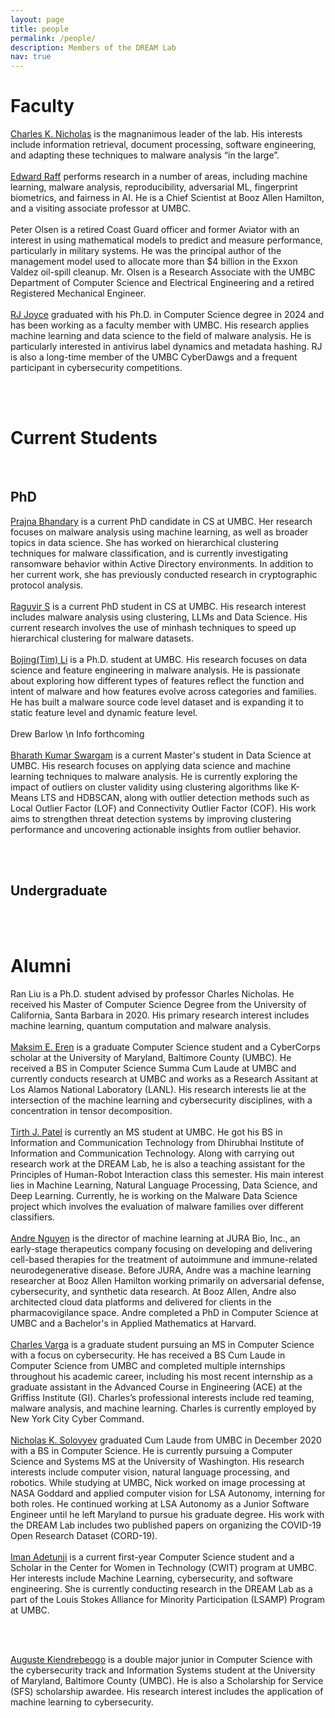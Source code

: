 ```yaml
---
layout: page
title: people
permalink: /people/
description: Members of the DREAM Lab
nav: true
---
```


# Faculty

<div class="row justify-content-sm-center">
    <div class="col-sm-4 mt-3 mt-md-0">
        <img class="img-fluid rounded z-depth-1" src="{{ '/assets/img/headshots/charles_nicholas.jpg' | relative_url }}" alt="" title="Charles K. Nicholas"/>
    </div>
    <div class="col-sm-8 mt-3 mt-md-0">
        <a href="https://www.csee.umbc.edu/~nicholas/charles_nicholas.html">Charles K. Nicholas</a> is the magnanimous leader of the lab. His interests include information retrieval, document processing, software engineering, and adapting these techniques to malware analysis “in the large”. 
    </div>
</div>

<br>

<div class="row justify-content-sm-center">
    <div class="col-sm-4 mt-3 mt-md-0">
        <img class="img-fluid rounded z-depth-1" src="{{ '/assets/img/headshots/edward_raff.jpg' | relative_url }}" alt="" title="Edward Raff"/>
    </div>
    <div class="col-sm-8 mt-3 mt-md-0">
        <a href="https://www.edwardraff.com">Edward Raff</a> performs research in a number of areas, including machine learning, malware analysis, reproducibility, adversarial ML, fingerprint biometrics, and fairness in AI. He is a Chief Scientist at Booz Allen Hamilton, and a visiting associate professor at UMBC. 
    </div>
</div>

<br>

<div class="row justify-content-sm-center">
    <div class="col-sm-4 mt-3 mt-md-0">
        <img class="img-fluid rounded z-depth-1" src="{{ '/assets/img/headshots/peter_olsen.jpg' | relative_url }}" alt="" title="Peter Olsen"/>
    </div>
    <div class="col-sm-8 mt-3 mt-md-0">
        Peter Olsen is a retired Coast Guard officer and former Aviator with an interest in using mathematical models to predict and measure performance, particularly in military systems.  He was the principal author of the management model used to allocate more than $4 billion in the Exxon Valdez oil-spill cleanup.  Mr. Olsen is a Research Associate with the UMBC Department of Computer Science and Electrical Engineering and a retired Registered Mechanical Engineer.
    </div>
</div>

<br>

<div class="row justify-content-sm-center">
    <div class="col-sm-4 mt-3 mt-md-0">
        <img class="img-fluid rounded z-depth-1" src="{{ '/assets/img/headshots/rj.jpg' | relative_url }}" alt="" title="RJ Joyce"/>
    </div>
    <div class="col-sm-8 mt-3 mt-md-0">
       <a href="https://www.linkedin.com/in/rj-joyce/">RJ Joyce</a> graduated with his Ph.D. in Computer Science degree in 2024 and has been working as a faculty member with UMBC. His research applies machine learning and data science to the field of malware analysis. He is particularly interested in antivirus label dynamics and metadata hashing. RJ is also a long-time member of the UMBC CyberDawgs and a frequent participant in cybersecurity competitions.
    </div>
</div>


<br><br>

# Current Students

<br>

## PhD
<div class="row justify-content-sm-center">
    <div class="col-sm-4 mt-3 mt-md-0">
        <img class="img-fluid rounded z-depth-1" src="{{ '/assets/img/headshots/prajna_bhandary.jpg' | relative_url }}" alt="" title="Prajna Bhandary"/>
    </div>
    <div class="col-sm-8 mt-3 mt-md-0">
       <a href="https://www.linkedin.com/in/pjbhandary/">Prajna Bhandary</a> is a current PhD candidate in CS at UMBC. Her research focuses on malware analysis using machine learning, as well as broader topics in data science. She has worked on hierarchical clustering techniques for malware classification, and is currently investigating ransomware behavior within Active Directory environments. In addition to her current work, she has previously conducted research in cryptographic protocol analysis.
    </div>
</div>

<br>

<div class="row justify-content-sm-center">
    <div class="col-sm-4 mt-3 mt-md-0">
        <img class="img-fluid rounded z-depth-1" src="{{ '/assets/img/headshots/Raguvir_photo.jpg' | relative_url }}" alt="" title="Raguvir S"/>
    </div>
    <div class="col-sm-8 mt-3 mt-md-0">
        <a href="https://www.linkedin.com/in/raguvir-s/">Raguvir S</a> is a current PhD student in CS at UMBC. His research interest includes malware analysis using clustering, LLMs and Data Science. His current research involves the use of minhash techniques to speed up hierarchical clustering for malware datasets.
    </div>
</div>

<br>

<div class="row justify-content-sm-center">
    <div class="col-sm-4 mt-3 mt-md-0">
        <img class="img-fluid rounded z-depth-1" src="{{ '/assets/img/headshots/Bojing_photo.png' | relative_url }}" alt="" title="Bojing(Tim) Li"/>
    </div>
    <div class="col-sm-8 mt-3 mt-md-0">
       <a href="https://www.linkedin.com/in/bojing-tim-li-a5252b298/">Bojing(Tim) Li</a> is a Ph.D. student at UMBC. His research focuses on data science and feature engineering in malware analysis. He is passionate about exploring how different types of features reflect the function and intent of malware and how features evolve across categories and families. He has built a malware source code level dataset and is expanding it to static feature level and dynamic feature level.
    </div>
</div>

<br>

<div class="row justify-content-sm-center">
    <div class="col-sm-4 mt-3 mt-md-0">
        <img class="img-fluid rounded z-depth-1" src="{{ '/assets/img/headshots/place_holder.jpg' | relative_url }}" alt="" title="Drew Barlow"/>
    </div>
    <div class="col-sm-8 mt-3 mt-md-0">
       Drew Barlow \n
       Info forthcoming
    </div>
</div>

<br>
<div class="row justify-content-sm-center">
    <div class="col-sm-4 mt-3 mt-md-0">
        <img class="img-fluid rounded z-depth-1" src="{{ '/assets/img/headshots/Bharath_photo.jpg' | relative_url }}" alt="" title="Bharath Kumar Swargam"/>
    </div>
    <div class="col-sm-8 mt-3 mt-md-0">
       <a href="https://www.linkedin.com/in/bharathswargam/">Bharath Kumar Swargam</a> is a current Master's student in Data Science at UMBC. His research focuses on applying data science and machine learning techniques to malware analysis. He is currently exploring the impact of outliers on cluster validity using clustering algorithms like K-Means LTS and HDBSCAN, along with outlier detection methods such as Local Outlier Factor (LOF) and Connectivity Outlier Factor (COF). His work aims to strengthen threat detection systems by improving clustering performance and uncovering actionable insights from outlier behavior.
    </div>
</div>


<br><br>

## Undergraduate

<br><br>

# Alumni

<div class="row justify-content-sm-center">
    <div class="col-sm-4 mt-3 mt-md-0">
        <img class="img-fluid rounded z-depth-1" src="{{ '/assets/img/headshots/ran_liu.jpg' | relative_url }}" alt="" title="Ran Liu"/>
    </div>
    <div class="col-sm-8 mt-3 mt-md-0">
       Ran Liu is a Ph.D. student advised by professor Charles Nicholas. He received his Master of Computer Science Degree from the University of California, Santa Barbara in 2020. His primary research interest includes machine learning, quantum computation and malware analysis.
    </div>
</div>

<br>

<div class="row justify-content-sm-center">
    <div class="col-sm-4 mt-3 mt-md-0">
        <img class="img-fluid rounded z-depth-1" src="{{ '/assets/img/headshots/maksim_eren.jpg' | relative_url }}" alt="" title="Maksim E. Eren"/>
    </div>
    <div class="col-sm-8 mt-3 mt-md-0">
       <a href="https://www.maksimeren.com">Maksim E. Eren</a> is a graduate Computer Science student and a CyberCorps scholar at the University of Maryland, Baltimore County (UMBC). He received a BS in Computer Science Summa Cum Laude at UMBC and currently conducts research at UMBC and works as a Research Assitant at Los Alamos National Laboratory (LANL). His research interests lie at the intersection of the machine learning and cybersecurity disciplines, with a concentration in tensor decomposition.
    </div>
</div>

<br>
<div class="row justify-content-sm-center">
    <div class="col-sm-4 mt-3 mt-md-0">
        <img class="img-fluid rounded z-depth-1" src="{{ '/assets/img/headshots/place_holder.jpg' | relative_url }}" alt="" title="Tirth J. Patel"/>
    </div>
    <div class="col-sm-8 mt-3 mt-md-0">
       <a href="https://www.linkedin.com/in/tirth-j-patel/">Tirth J. Patel</a> is currently an MS student at UMBC. He got his BS in Information and Communication Technology from Dhirubhai Institute of Information and Communication Technology. Along with carrying out research work at the DREAM Lab, he is also a teaching assistant for the Principles of Human-Robot Interaction class this semester. His main interest lies in Machine Learning, Natural Language Processing, Data Science, and Deep Learning. Currently, he is working on the Malware Data Science project which involves the evaluation of malware families over different classifiers.
    </div>
</div>

<br>

<div class="row justify-content-sm-center">
    <div class="col-sm-4 mt-3 mt-md-0">
        <img class="img-fluid rounded z-depth-1" src="{{ '/assets/img/headshots/andre_nguyen.jpg' | relative_url }}" alt="" title="Andre Nguyen"/>
    </div>
    <div class="col-sm-8 mt-3 mt-md-0">
       <a href="https://scholar.google.com/citations?user=gVzxOBAAAAAJ&hl=en">Andre Nguyen</a> is the director of machine learning at JURA Bio, Inc., an early-stage therapeutics company focusing on developing and delivering cell-based therapies for the treatment of autoimmune and immune-related neurodegenerative disease. Before JURA, Andre was a machine learning researcher at Booz Allen Hamilton working primarily on adversarial defense, cybersecurity, and synthetic data research. At Booz Allen, Andre also architected cloud data platforms and delivered for clients in the pharmacovigilance space. Andre completed a PhD in Computer Science at UMBC and a Bachelor's in Applied Mathematics at Harvard. 
    </div>
</div>

<br>

<div class="row justify-content-sm-center">
    <div class="col-sm-4 mt-3 mt-md-0">
        <img class="img-fluid rounded z-depth-1" src="{{ '/assets/img/headshots/charles_varga.jpg' | relative_url }}" alt="" title="Charles Varga"/>
    </div>
    <div class="col-sm-8 mt-3 mt-md-0">
       <a href="https://www.linkedin.com/in/cvar-ga/">Charles Varga</a> is a graduate student pursuing an MS in Computer Science with a focus on cybersecurity. He has received a BS Cum Laude in Computer Science from UMBC and completed multiple internships throughout his academic career, including his most recent internship as a graduate assistant in the Advanced Course in Engineering (ACE) at the Griffiss Institute (GI). Charles’s professional interests include red teaming, malware analysis, and machine learning. Charles is currently employed by New York City Cyber Command.
    </div>
</div>

<br>

<div class="row justify-content-sm-center">
    <div class="col-sm-4 mt-3 mt-md-0">
        <img class="img-fluid rounded z-depth-1" src="{{ '/assets/img/headshots/place_holder.jpg' | relative_url }}" alt="" title="Nicholas K. Solovyev"/>
    </div>
    <div class="col-sm-8 mt-3 mt-md-0">
       <a href="https://www.linkedin.com/in/nick-k-solovyev/">Nicholas K. Solovyev</a> graduated Cum Laude from UMBC in December 2020 with a BS in Computer Science. He is currently pursuing a Computer Science and Systems MS at the University of Washington. His research interests include computer vision, natural language processing, and robotics. While studying at UMBC, Nick worked on image processing at NASA Goddard and applied computer vision for LSA Autonomy, interning for both roles. He continued working at LSA Autonomy as a Junior Software Engineer until he left Maryland to pursue his graduate degree. His work with the DREAM Lab includes two published papers on organizing the COVID-19 Open Research Dataset (CORD-19).
    </div>
</div>

<br>


<div class="row justify-content-sm-center">
    <div class="col-sm-4 mt-3 mt-md-0">
        <img class="img-fluid rounded z-depth-1" src="{{ '/assets/img/headshots/iman_adetunji.jpg' | relative_url }}" alt="" title="Iman Adetunji"/>
    </div>
    <div class="col-sm-8 mt-3 mt-md-0">
       <a href="https://www.linkedin.com/in/imanadetunji/">Iman Adetunji</a> is a current first-year Computer Science student and a Scholar in the Center for Women in Technology (CWIT) program at UMBC. Her interests include Machine Learning, cybersecurity, and software engineering. She is currently conducting research in the DREAM Lab as a part of the Louis Stokes Alliance for Minority Participation (LSAMP) Program at UMBC.
    </div>
</div>

<br><br>

<div class="row justify-content-sm-center">
    <div class="col-sm-4 mt-3 mt-md-0">
        <img class="img-fluid rounded z-depth-1" src="{{ '/assets/img/headshots/auguste_kiendrebeogo.jpg' | relative_url }}" alt="" title="Auguste Kiendrebeogo"/>
    </div>
    <div class="col-sm-8 mt-3 mt-md-0">
       <a href="https://www.linkedin.com/in/auguste-kiendrebeogo/">Auguste Kiendrebeogo</a> is a double major junior in Computer Science with the cybersecurity track and Information Systems student at the University of Maryland, Baltimore County (UMBC).  He is also a Scholarship for Service (SFS) scholarship awardee. His research interest includes the application of machine learning to cybersecurity.
    </div>
</div>

<br><br>